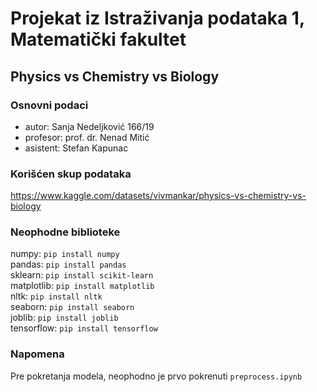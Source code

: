 # Projekat iz Istraživanja podataka 1, Matematički fakultet
## Physics vs Chemistry vs Biology

### Osnovni podaci
  - autor: Sanja Nedeljković 166/19
  - profesor: prof. dr. Nenad Mitić
  - asistent: Stefan Kapunac

### Korišćen skup podataka
https://www.kaggle.com/datasets/vivmankar/physics-vs-chemistry-vs-biology

### Neophodne biblioteke
numpy: `pip install numpy` <br>
pandas: `pip install pandas`<br>
sklearn: `pip install scikit-learn`<br>
matplotlib: `pip install matplotlib`<br>
nltk: `pip install nltk`<br>
seaborn: `pip install seaborn`<br>
joblib: `pip install joblib`<br>
tensorflow: `pip install tensorflow`<br>

### Napomena
Pre pokretanja modela, neophodno je prvo pokrenuti `preprocess.ipynb`
